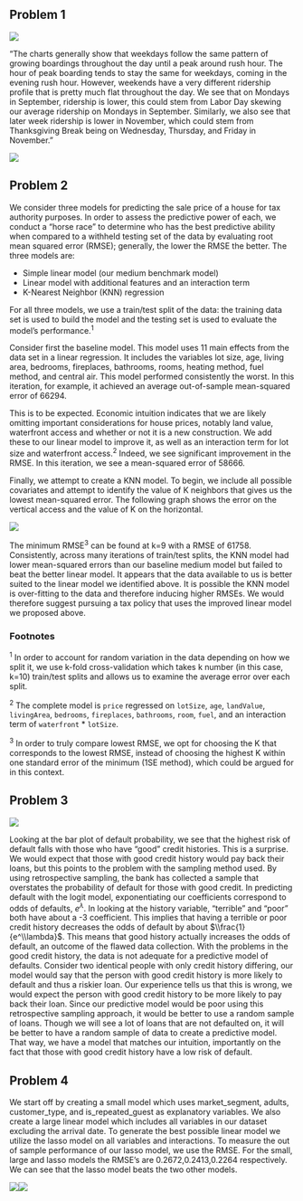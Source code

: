 ## Problem 1

![](Homework2_files/figure-markdown_strict/unnamed-chunk-2-1.png)

“The charts generally show that weekdays follow the same pattern of
growing boardings throughout the day until a peak around rush hour. The
hour of peak boarding tends to stay the same for weekdays, coming in the
evening rush hour. However, weekends have a very different ridership
profile that is pretty much flat throughout the day. We see that on
Mondays in September, ridership is lower, this could stem from Labor Day
skewing our average ridership on Mondays in September. Similarly, we
also see that later week ridership is lower in November, which could
stem from Thanksgiving Break being on Wednesday, Thursday, and Friday in
November.”

![](Homework2_files/figure-markdown_strict/unnamed-chunk-3-1.png)

## Problem 2

We consider three models for predicting the sale price of a house for
tax authority purposes. In order to assess the predictive power of each,
we conduct a “horse race” to determine who has the best predictive
ability when compared to a withheld testing set of the data by
evaluating root mean squared error (RMSE); generally, the lower the RMSE
the better. The three models are:

-   Simple linear model (our medium benchmark model)
-   Linear model with additional features and an interaction term
-   K-Nearest Neighbor (KNN) regression

For all three models, we use a train/test split of the data: the
training data set is used to build the model and the testing set is used
to evaluate the model’s performance.<sup>1</sup>

Consider first the baseline model. This model uses 11 main effects from
the data set in a linear regression. It includes the variables lot size,
age, living area, bedrooms, fireplaces, bathrooms, rooms, heating
method, fuel method, and central air. This model performed consistently
the worst. In this iteration, for example, it achieved an average
out-of-sample mean-squared error of 66294.

This is to be expected. Economic intuition indicates that we are likely
omitting important considerations for house prices, notably land value,
waterfront access and whether or not it is a new construction. We add
these to our linear model to improve it, as well as an interaction term
for lot size and waterfront access.<sup>2</sup> Indeed, we see
significant improvement in the RMSE. In this iteration, we see a
mean-squared error of 58666.

Finally, we attempt to create a KNN model. To begin, we include all
possible covariates and attempt to identify the value of K neighbors
that gives us the lowest mean-squared error. The following graph shows
the error on the vertical access and the value of K on the horizontal.

![](Homework2_files/figure-markdown_strict/unnamed-chunk-5-1.png)

The minimum RMSE<sup>3</sup> can be found at k=9 with a RMSE of 61758.
Consistently, across many iterations of train/test splits, the KNN model
had lower mean-squared errors than our baseline medium model but failed
to beat the better linear model. It appears that the data available to
us is better suited to the linear model we identified above. It is
possible the KNN model is over-fitting to the data and therefore
inducing higher RMSEs. We would therefore suggest pursuing a tax policy
that uses the improved linear model we proposed above.

### Footnotes

<sup>1</sup> In order to account for random variation in the data
depending on how we split it, we use k-fold cross-validation which takes
k number (in this case, k=10) train/test splits and allows us to examine
the average error over each split.

<sup>2</sup> The complete model is `price` regressed on `lotSize`,
`age`, `landValue`, `livingArea`, `bedrooms`, `fireplaces`, `bathrooms`,
`room`, `fuel`, and an interaction term of `waterfront` \* `lotSize`.

<sup>3</sup> In order to truly compare lowest RMSE, we opt for choosing
the K that corresponds to the lowest RMSE, instead of choosing the
highest K within one standard error of the minimum (1SE method), which
could be argued for in this context.

## Problem 3

![](Homework2_files/figure-markdown_strict/unnamed-chunk-6-1.png)

Looking at the bar plot of default probability, we see that the highest
risk of default falls with those who have “good” credit histories. This
is a surprise. We would expect that those with good credit history would
pay back their loans, but this points to the problem with the sampling
method used. By using retrospective sampling, the bank has collected a
sample that overstates the probability of default for those with good
credit. In predicting default with the logit model, exponentiating our
coefficients correspond to odds of defaults, *e*<sup>*λ*</sup>. In
looking at the history variable, “terrible” and “poor” both have about a
-3 coefficient. This implies that having a terrible or poor credit
history decreases the odds of default by about $\\frac{1}{e^\\lambda}$.
This means that good history actually increases the odds of default, an
outcome of the flawed data collection. With the problems in the good
credit history, the data is not adequate for a predictive model of
defaults. Consider two identical people with only credit history
differing, our model would say that the person with good credit history
is more likely to default and thus a riskier loan. Our experience tells
us that this is wrong, we would expect the person with good credit
history to be more likely to pay back their loan. Since our predictive
model would be poor using this retrospective sampling approach, it would
be better to use a random sample of loans. Though we will see a lot of
loans that are not defaulted on, it will be better to have a random
sample of data to create a predictive model. That way, we have a model
that matches our intuition, importantly on the fact that those with good
credit history have a low risk of default.

## Problem 4

We start off by creating a small model which uses market\_segment,
adults, customer\_type, and is\_repeated\_guest as explanatory
variables. We also create a large linear model which includes all
variables in our dataset excluding the arrival date. To generate the
best possible linear model we utilize the lasso model on all variables
and interactions. To measure the out of sample performance of our lasso
model, we use the RMSE. For the small, large and lasso models the RMSE’s
are 0.2672,0.2413,0.2264 respectively. We can see that the lasso model
beats the two other models.

![](Homework2_files/figure-markdown_strict/unnamed-chunk-8-1.png)![](Homework2_files/figure-markdown_strict/unnamed-chunk-8-2.png)

